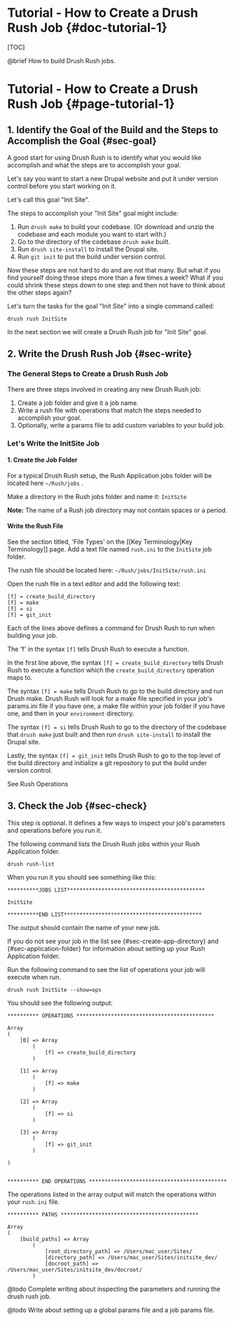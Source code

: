 Tutorial - How to Create a Drush Rush Job  {#doc-tutorial-1}
===============

[TOC]

@brief How to build Drush Rush jobs.

Tutorial - How to Create a Drush Rush Job   {#page-tutorial-1}
====================

## 1. Identify the Goal of the Build and the Steps to Accomplish the Goal {#sec-goal}

A good start for using Drush Rush is to identify what you would like accomplish and what the steps are to accomplish your goal.

Let's say you want to start a new Drupal website and put it under version control before you start working on it.

Let's call this goal "Init Site".

The steps to accomplish your "Init Site" goal might include:

1.  Run `drush make` to build your codebase. (Or download and unzip the codebase and each module you want to start with.)
2.  Go to the directory of the codebase `drush make` built.
3.  Run `drush site-install` to install the Drupal site.
4.  Run `git init` to put the build under version control.

Now these steps are not hard to do and are not that many.
But what if you find yourself doing these steps more than a few times a week?
What if you could shrink these steps down to one step and then not have to think about the other steps again?

Let's turn the tasks for the goal "Init Site" into a single command called:

    drush rush InitSite

In the next section we will create a Drush Rush job for "Init Site" goal.

## 2. Write the Drush Rush Job {#sec-write}

### The General Steps to Create a Drush Rush Job

There are three steps involved in creating any new Drush Rush job:

1.  Create a job folder and give it a job name. 
2.  Write a rush file with operations that match the steps needed to accomplish your goal.
3.  Optionally, write a params file to add custom variables to your build job.

### Let's Write the InitSite Job

#### 1. Create the Job Folder

For a typical Drush Rush setup, the Rush Application jobs folder will be located here `~/Rush/jobs` .

Make a directory in the Rush jobs folder and name it: `InitSite`

**Note:** The name of a Rush job directory may not contain spaces or a period.

#### Write the Rush File

See the section titled, 'File Types' on the [[Key Terminology|Key Terminology]] page.
Add a text file named `rush.ini` to the `InitSite` job folder.

The rush file should be located here: `~/Rush/jobs/InitSite/rush.ini`

Open the rush file in a text editor and add the following text:

    [f] = create_build_directory
    [f] = make
    [f] = si
    [f] = git_init

Each of the lines above defines a command for Drush Rush to run when building your job.

The 'f' in the syntax `[f]` tells Drush Rush to execute a function.

In the first line above, the syntax `[f] = create_build_directory` tells Drush Rush to execute a function which the `create_build_directory` operation maps to.

The syntax `[f] = make` tells Drush Rush to go to the build directory and run Drush make.  Drush Rush will look for a make file specified in your job's params.ini file if you have one, a make file within your job folder if you have one, and then in your `environment` directory. 

The syntax `[f] = si` tells Drush Rush to go to the directory of the codebase that `drush make` just built and then run `drush site-install` to install the Drupal site.

Lastly, the syntax `[f] = git_init` tells Drush Rush to go to the top level of the build directory and initialize a git repository to put the build under version control.

See Rush Operations

## 3.  Check the Job {#sec-check}

This step is optional.  It defines a few ways to inspect your job's parameters and operations before you run it.

The following command lists the Drush Rush jobs within your Rush Application folder.

    drush rush-list

When you run it you should see something like this:

    **********JOBS LIST********************************************

    InitSite

    **********END LIST********************************************

The output should contain the name of your new job.

If you do not see your job in the list see {#sec-create-app-directory} and {#sec-application-folder} for information about setting up your Rush Application folder.

Run the following command to see the list of operations your job will execute when run.

    drush rush InitSite --show=ops

You should see the following output:

    ********** OPERATIONS ********************************************

    Array
    (
        [0] => Array
            (
                [f] => create_build_directory
            )

        [1] => Array
            (
                [f] => make
            )

        [2] => Array
            (
                [f] => si
            )

        [3] => Array
            (
                [f] => git_init
            )

    )


    ********** END OPERATIONS ********************************************

The operations listed in the array output will match the operations within your `rush.ini` file.

    ********** PATHS ********************************************

    Array
    (
        [build_paths] => Array
            (
                [root_directory_path] => /Users/mac_user/Sites/
                [directory_path] => /Users/mac_user/Sites/initsite_dev/
                [docroot_path] => /Users/mac_user/Sites/initsite_dev/docroot/
            )

@todo Complete writing about inspecting the parameters and running the drush rush job.

@todo Write about setting up a global params file and a job params file.

